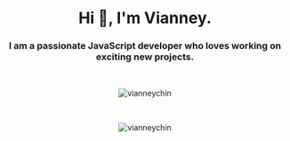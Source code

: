 <h1 align="center">Hi 👋, I'm Vianney.</h1>
<h3 align="center">I am a passionate JavaScript developer who loves working on exciting new projects.</h3>

<br>

<p align="center">
  <img align="center" src="https://github-readme-stats.vercel.app/api?username=vianneychin&show_icons=true&theme=graywhite&count_private=true" alt="vianneychin" />
</p>
<br>
<p align="center">
  <img align="center" src="https://github-readme-streak-stats.herokuapp.com/?user=vianneychin&theme=graywhite&count_private=true" alt="vianneychin" />
</p>
